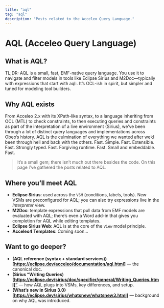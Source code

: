 ```yaml
---
title: "aql"
tag: "aql"
description: "Posts related to the Acceleo Query Language."
---
```

# AQL (Acceleo Query Language)

## What is AQL?

TL;DR: AQL is a small, fast, EMF-native query language. You use it to navigate and filter models in tools like Eclipse Sirius and M2Doc—typically with expressions that start with aql:. It’s OCL-ish in spirit, but simpler and tuned for modeling tool builders. 

## Why AQL exists

From Acceleo 2.x with its XPath-like syntax, to a language inheriting from OCL (MTL) to check constraints, to then executing queries and constraints as part of the interpretation of a live environment (Sirius), we’ve been through a lot of distinct query languages and implementations across Obeo’s history. AQL is the culmination of everything we wanted after we’d been through hell and back with the others. Fast. Simple. Fast. Extensible. Fast. Strongly typed. Fast. Forgiving runtime. Fast. Small and embeddable. Fast.

> It’s a small gem; there isn’t much out there besides the code. On this page I’ve gathered the posts related to AQL.

## Where you’ll meet AQL

* **Eclipse Sirius**: used across the `VSM` (conditions, labels, tools). New VSMs are preconfigured for AQL; you can also try expressions live in the *Interpreter* view. 
* **M2Doc**: template expressions that pull data from EMF models are evaluated with AQL; there’s even a Word add-in that gives you completion for AQL while editing templates.
* **Eclipse Sirius Web**: AQL is at the core of the `View` model principle.
* **Acceleo4 Templates**: Coming soon...

## Want to go deeper?

* **(AQL reference (syntax + standard services))[https://eclipse.dev/acceleo/documentation/aql.html]** — the canonical doc.
* **(Sirius “Writing Queries)[https://eclipse.dev/sirius/doc/specifier/general/Writing_Queries.html]”** — how AQL plugs into VSMs, key differences, and setup.
* **(What’s new in Sirius 3.0)[https://eclipse.dev/sirius/whatsnew/whatsnew3.html]** — background on why AQL was introduced.


